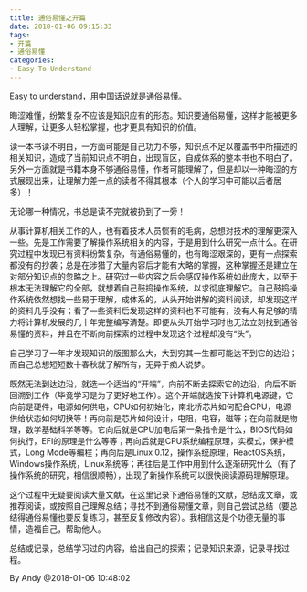 ```yaml
---
title: 通俗易懂之开篇
date: 2018-01-06 09:15:33
tags:
- 开篇
- 通俗易懂
categories:
- Easy To Understand
---
```


Easy to understand，用中国话说就是通俗易懂。

晦涩难懂，纷繁复杂不应该是知识应有的形态。知识要通俗易懂，这样才能被更多人理解，让更多人轻松掌握，也才更具有知识的价值。

读一本书读不明白，一方面可能是自己功力不够，知识点不足以覆盖书中所描述的相关知识，造成了当前知识点不明白，出现盲区，自成体系的整本书也不明白了。另外一方面就是书籍本身不够通俗易懂，作者可能理解了，但是却以一种晦涩的方式展现出来，让理解力差一点的读者不得其根本（个人的学习中可能以后者居多）！

无论哪一种情况，书总是读不完就被扔到了一旁！

从事计算机相关工作的人，也有着技术人员惯有的毛病，总想对技术的理解更深入一些。先是工作需要了解操作系统相关的内容，于是用到什么研究一点什么。在研究过程中发现已有资料纷繁复杂，有通俗易懂的，也有晦涩艰深的，更有一点探索都没有的抄袭；总是在涉猎了大量内容后才能有大略的掌握，这种掌握还是建立在对部分知识点的忽略之上。研究过一些内容之后会感叹操作系统如此庞大，以至于根本无法理解它的全部，就想着自己鼓捣操作系统，以求彻底理解它。自己鼓捣操作系统依然想找一些易于理解，成体系的，从头开始讲解的资料阅读，却发现这样的资料几乎没有；看了一些资料后发现这样的资料也不可能有，没有人有足够的精力将计算机发展的几十年完整编写清楚。即便从头开始学习时也无法立刻找到通俗易懂的资料，并且在不断向前探索的过程中发现这个过程却没有“头”。

自己学习了一年才发现知识的版图那么大，大到穷其一生都可能达不到它的边沿；而自己总想短短数十春秋就了解所有，无异于痴人说梦。

既然无法到达边沿，就选一个适当的“开端”，向前不断去探索它的边沿，向后不断回溯到工作（毕竟学习是为了更好地工作）。这个开端就选按下计算机电源键，它向前是硬件，电源如何供电，CPU如何初始化，南北桥芯片如何配合CPU，电源供给状态如何切换等！再向前是芯片如何设计，电阻，电容，磁等；在向前就是物理，数学基础科学等等。它向后就是CPU加电后第一条指令是什么，BIOS代码如何执行，EFI的原理是什么等等；再向后就是CPU系统编程原理，实模式，保护模式，Long Mode等编程；再向后是Linux 0.12，操作系统原理，ReactOS系统，Windows操作系统，Linux系统等；再往后是工作中用到什么逐渐研究什么（有了操作系统的研究，相信很顺畅），出现了新操作系统可以很快阅读源码理解原理。

这个过程中无疑要阅读大量文献，在这里记录下通俗易懂的文献，总结成文章，或推荐阅读，或按照自己理解总结；寻找不到通俗易懂文章，则自己尝试总结（要总结得通俗易懂也要反复练习，甚至反复修改内容）。我相信这是个功德无量的事情，造福自己，帮助他人。

总结或记录，总结学习过的内容，给出自己的探索；记录知识来源，记录寻找过程。

By Andy @2018-01-06 10:48:02